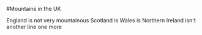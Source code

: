 #Mountains in the UK

England is not very mountainous
Scotland is
Wales is
Northern Ireland isn't
another line
one more

